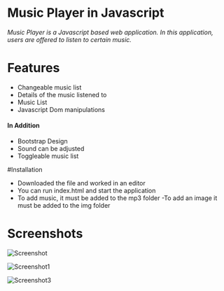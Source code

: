 # Music Player in Javascript
*Music Player is a Javascript based web application. In this application, users are offered to listen to certain music.*

# Features
- Changeable music list
- Details of the music listened to
- Music List
- Javascript Dom manipulations

#### In Addition
- Bootstrap Design
- Sound can be adjusted
- Toggleable music list

#Installation
- Downloaded the file and worked in an editor
- You can run index.html and start the application
- To add music, it must be added to the mp3 folder
-To add an image it must be added to the img folder


# Screenshots

![Screenshot](https://user-images.githubusercontent.com/104565169/189519445-cddb05bd-08dd-4a79-8032-ed13c7cf5c1c.png)

![Screenshot1](https://user-images.githubusercontent.com/104565169/189519446-6546edf1-a3f4-4bc8-9593-1bdc8d999ffd.png)

![Screenshot3](https://user-images.githubusercontent.com/104565169/189519450-ec769876-e7f2-4972-9692-d660b2779489.png)


